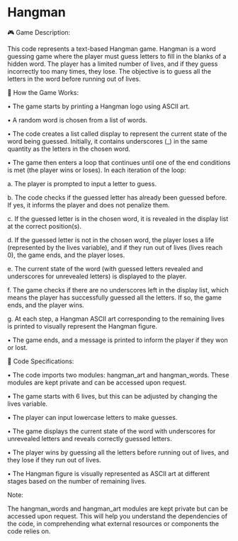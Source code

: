 # Hangman
🎮 Game Description:

This code represents a text-based Hangman game. Hangman is a word guessing game where the player must guess letters to fill in the blanks of a hidden word. The player has a limited number of lives, and if they guess incorrectly too many times, they lose. The objective is to guess all the letters in the word before running out of lives.

🚀 How the Game Works:

• The game starts by printing a Hangman logo using ASCII art.

• A random word is chosen from a list of words. 

• The code creates a list called display to represent the current state of the word being guessed. Initially, it contains underscores (_) in the same quantity as the letters in the chosen word.

• The game then enters a loop that continues until one of the end conditions is met (the player wins or loses). In each iteration of the loop:

a. The player is prompted to input a letter to guess.

b. The code checks if the guessed letter has already been guessed before. If yes, it informs the player and does not penalize them.

c. If the guessed letter is in the chosen word, it is revealed in the display list at the correct position(s).

d. If the guessed letter is not in the chosen word, the player loses a life (represented by the lives variable), and if they run out of lives (lives reach 0), the game ends, and the player loses.

e. The current state of the word (with guessed letters revealed and underscores for unrevealed letters) is displayed to the player.

f. The game checks if there are no underscores left in the display list, which means the player has successfully guessed all the letters. If so, the game ends, and the player wins.

g. At each step, a Hangman ASCII art corresponding to the remaining lives is printed to visually represent the Hangman figure. 

• The game ends, and a message is printed to inform the player if they won or lost.

📝 Code Specifications:

• The code imports two modules: hangman_art and hangman_words. These modules are kept private and can be accessed upon request.

• The game starts with 6 lives, but this can be adjusted by changing the lives variable.

• The player can input lowercase letters to make guesses.

• The game displays the current state of the word with underscores for unrevealed letters and reveals correctly guessed letters.

• The player wins by guessing all the letters before running out of lives, and they lose if they run out of lives.

• The Hangman figure is visually represented as ASCII art at different stages based on the number of remaining lives.

Note:

The hangman_words and hangman_art modules are kept private but can be accessed upon request. This will help you understand the dependencies of the code, in comprehending what external resources or components the code relies on.





